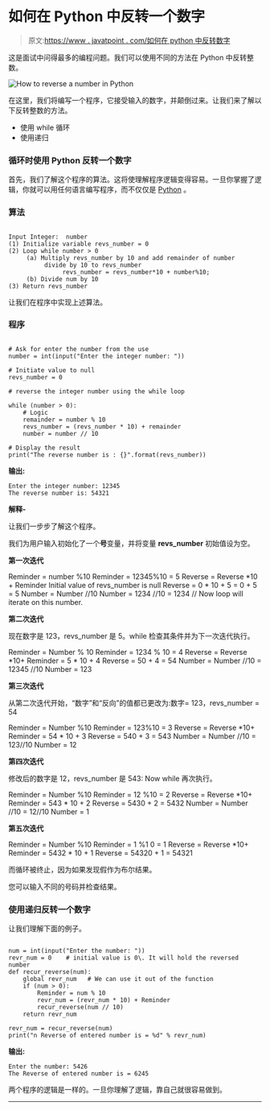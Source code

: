 # 如何在 Python 中反转一个数字

> 原文:[https://www . javatpoint . com/如何在 python 中反转数字](https://www.javatpoint.com/how-to-reverse-a-number-in-python)

这是面试中问得最多的编程问题。我们可以使用不同的方法在 Python 中反转整数。

![How to reverse a number in Python](../Images/a9e0351c2d6539b336a0de21971e4799.png)

在这里，我们将编写一个程序，它接受输入的数字，并颠倒过来。让我们来了解以下反转整数的方法。

*   使用 while 循环
*   使用递归

### 循环时使用 Python 反转一个数字

首先，我们了解这个程序的算法。这将使理解程序逻辑变得容易。一旦你掌握了逻辑，你就可以用任何语言编写程序，而不仅仅是 [Python](https://www.javatpoint.com/python-tutorial) 。

### 算法

```

Input Integer:  number
(1) Initialize variable revs_number = 0
(2) Loop while number > 0
     (a) Multiply revs_number by 10 and add remainder of number 
          divide by 10 to revs_number
               revs_number = revs_number*10 + number%10;
     (b) Divide num by 10
(3) Return revs_number

```

让我们在程序中实现上述算法。

### 程序

```

# Ask for enter the number from the use
number = int(input("Enter the integer number: "))

# Initiate value to null
revs_number = 0

# reverse the integer number using the while loop

while (number > 0):
    # Logic
    remainder = number % 10
    revs_number = (revs_number * 10) + remainder
    number = number // 10

# Display the result
print("The reverse number is : {}".format(revs_number))

```

**输出:**

```
Enter the integer number: 12345
The reverse number is: 54321

```

**解释-**

让我们一步步了解这个程序。

我们为用户输入初始化了一个**号**变量，并将变量 **revs_number** 初始值设为空。

**第一次迭代**

Reminder = number %10
Reminder = 12345%10 = 5
Reverse = Reverse *10 + Reminder Initial value of revs_number is null
Reverse = 0 * 10 + 5 = 0 + 5 = 5
Number = Number //10
Number = 1234 //10 = 1234 // Now loop will iterate on this number.

**第二次迭代**

现在数字是 123，revs_number 是 5。while 检查其条件并为下一次迭代执行。

Reminder = Number % 10
Reminder = 1234 % 10 = 4
Reverse = Reverse *10+ Reminder = 5 * 10 + 4
Reverse = 50 + 4 = 54
Number = Number //10 = 12345 //10
Number = 123

**第三次迭代**

从第二次迭代开始，“数字”和“反向”的值都已更改为:数字= 123，revs_number = 54

Reminder = Number %10
Reminder = 123%10 = 3
Reverse = Reverse *10+ Reminder = 54 * 10 + 3
Reverse = 540 + 3 = 543
Number = Number //10 = 123//10
Number = 12

**第四次迭代**

修改后的数字是 12，revs_number 是 543: Now while 再次执行。

Reminder = Number %10
Reminder = 12 %10 = 2
Reverse = Reverse *10+ Reminder = 543 * 10 + 2
Reverse = 5430 + 2 = 5432
Number = Number //10 = 12//10
Number = 1

**第五次迭代**

Reminder = Number %10
Reminder = 1 %1 0 = 1
Reverse = Reverse *10+ Reminder = 5432 * 10 + 1
Reverse = 54320 + 1 = 54321

而循环被终止，因为如果发现假作为布尔结果。

您可以输入不同的号码并检查结果。

### 使用递归反转一个数字

让我们理解下面的例子。

```

num = int(input("Enter the number: "))
revr_num = 0    # initial value is 0\. It will hold the reversed number
def recur_reverse(num):
    global revr_num   # We can use it out of the function
    if (num > 0):
        Reminder = num % 10
        revr_num = (revr_num * 10) + Reminder
        recur_reverse(num // 10)
    return revr_num

revr_num = recur_reverse(num)
print("n Reverse of entered number is = %d" % revr_num)

```

**输出:**

```
Enter the number: 5426
The Reverse of entered number is = 6245

```

两个程序的逻辑是一样的。一旦你理解了逻辑，靠自己就很容易做到。

* * *